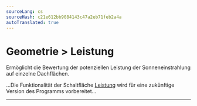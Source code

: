 ```yaml
---
sourceLang: cs
sourceHash: c21e612bb9084143c47a2eb71feb2a4a
autoTranslated: true
---
```


<h1>Geometrie &gt; Leistung</h1>
<p>
Ermöglicht die Bewertung der potenziellen Leistung der Sonneneinstrahlung auf einzelne Dachflächen.
</p>

<p>
...Die Funktionalität der Schaltfläche <u>Leistung</u> wird für eine zukünftige Version des Programms vorbereitet...
</p>

<hr class="main"> <!-- Vodorovná čára jako oddělovač sekce -->

<!-- product: HiStruct Roofs -->